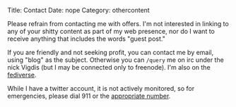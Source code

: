 Title: Contact
Date: nope
Category: othercontent

Please refrain from contacting me with offers. I'm not interested in linking to any of your shitty content as part of my web presence, nor do I want to receive
anything that includes the words "guest post."

If you are friendly and not seeking profit, you can contact me by email, using "blog" as the subject. Otherwise you can `/query` me on irc under the
nick Vigdis (but I may be connected only to freenode). I'm also on the
[fediverse](https://awoo.chown.me/@vigdis).

While I have a twitter account, it is not actively monitored, so for emergencies,
please dial 911 or the [appropriate
number](https://en.wikipedia.org/wiki/Emergency_telephone_number).
